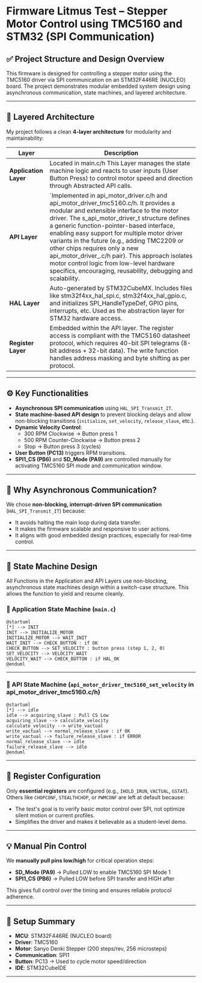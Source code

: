 # Firmware Litmus Test – Stepper Motor Control using TMC5160 and STM32 (SPI Communication)

## ✅ Project Structure and Design Overview

This firmware is designed for controlling a stepper motor using the TMC5160 driver via SPI communication on an STM32F446RE (NUCLEO) board. The project demonstrates modular embedded system design using asynchronous communication, state machines, and layered architecture.

---

## 📁 Layered Architecture

My project follows a clean **4-layer architecture** for modularity and maintainability:

| Layer              | Description |
|-------------------|-------------|
| **Application Layer** | Located in main.c/h This Layer manages the state machine logic and reacts to user inputs (User Button Press) to control motor speed and direction through Abstracted API calls. |
| **API Layer**         | `Implemented in api_motor_driver.c/h and api_motor_driver_tmc5160.c/h. It provides a modular and extensible interface to the motor driver. The s_api_motor_driver_t structure defines a generic function-pointer-based interface, enabling easy support for multiple motor driver variants in the future (e.g., adding TMC2209 or other chips requires only a new api_motor_driver_<chip>.c/h pair). This approach isolates motor control logic from low-level hardware specifics, encouraging, reusability, debugging and scalability. |
| **HAL Layer**         | Auto-generated by STM32CubeMX. Includes files like stm32f4xx_hal_spi.c, stm32f4xx_hal_gpio.c, and initializes SPI_HandleTypeDef, GPIO pins, interrupts, etc. Used as the abstraction layer for STM32 hardware access. |
| **Register Layer**    |Embedded within the API layer. The register access is compliant with the TMC5160 datasheet protocol, which requires 40-bit SPI telegrams (8-bit address + 32-bit data). The write function handles address masking and byte shifting as per protocol. |

---

## ⚙️ Key Functionalities

- **Asynchronous SPI communication** using `HAL_SPI_Transmit_IT`.
- **State machine-based API design** to prevent blocking delays and allow non-blocking transitions (`initialize`, `set_velocity`, `release_slave`, etc.).
- **Dynamic Velocity Control**:
  - 300 RPM Clockwise → Button press 1
  - 500 RPM Counter-Clockwise → Button press 2
  - Stop → Button press 3 (cycles)
- **User Button (PC13)** triggers RPM transitions.
- **SPI1_CS (PB6)** and **SD_Mode (PA9)** are controlled manually for activating TMC5160 SPI mode and communication window.

---

## 🧠 Why Asynchronous Communication?

We chose **non-blocking, interrupt-driven SPI communication** (`HAL_SPI_Transmit_IT`) because:

- It avoids halting the main loop during data transfer.
- It makes the firmware scalable and responsive to user actions.
- It aligns with good embedded design practices, especially for real-time control.

---

## 🔁 State Machine Design

All Functions in the Application and API Layers use non-blocking, asynchronous state machines design within a switch-case structure. This allows the function to yield and resume cleanly.

### 📌 Application State Machine (`main.c`)

```plantuml
@startuml
[*] --> INIT
INIT --> INITIALIZE_MOTOR
INITIALIZE_MOTOR --> WAIT_INIT
WAIT_INIT --> CHECK_BUTTON : if OK
CHECK_BUTTON --> SET_VELOCITY : button press (step 1, 2, 0)
SET_VELOCITY --> VELOCITY_WAIT
VELOCITY_WAIT --> CHECK_BUTTON : if HAL_OK
@enduml
```

---
### 📌 API State Machine (`api_motor_driver_tmc5160_set_velocity` in api_motor_driver_tmc5160.c/h)
```plantuml
@startuml
[*] --> idle
idle --> acquiring_slave : Pull CS Low
acquiring_slave --> calculate_velocity
calculate_velocity --> write_vactual
write_vactual --> normal_release_slave : if OK
write_vactual --> failure_release_slave : if ERROR
normal_release_slave --> idle
failure_release_slave --> idle
@enduml
```

---

## 📌 Register Configuration

Only **essential registers** are configured (e.g., `IHOLD_IRUN`, `VACTUAL`, `GSTAT`). Others like `CHOPCONF`, `STEALTHCHOP`, or `PWMCONF` are left at default because:

- The test's goal is to verify basic motor control over SPI, not optimize silent motion or current profiles.
- Simplifies the driver and makes it believable as a student-level demo.

---

## 💡 Manual Pin Control

We **manually pull pins low/high** for critical operation steps:

- **SD_Mode (PA9)** → Pulled LOW to enable TMC5160 SPI Mode 1
- **SPI1_CS (PB6)** → Pulled LOW before SPI transfer and HIGH after

This gives full control over the timing and ensures reliable protocol adherence.

---

## 🔧 Setup Summary

- **MCU**: STM32F446RE (NUCLEO board)
- **Driver**: TMC5160
- **Motor**: Sanyo Denki Stepper (200 steps/rev, 256 microsteps)
- **Communication**: SPI1
- **Button**: PC13 → Used to cycle motor speed/direction
- **IDE**: STM32CubeIDE

---
